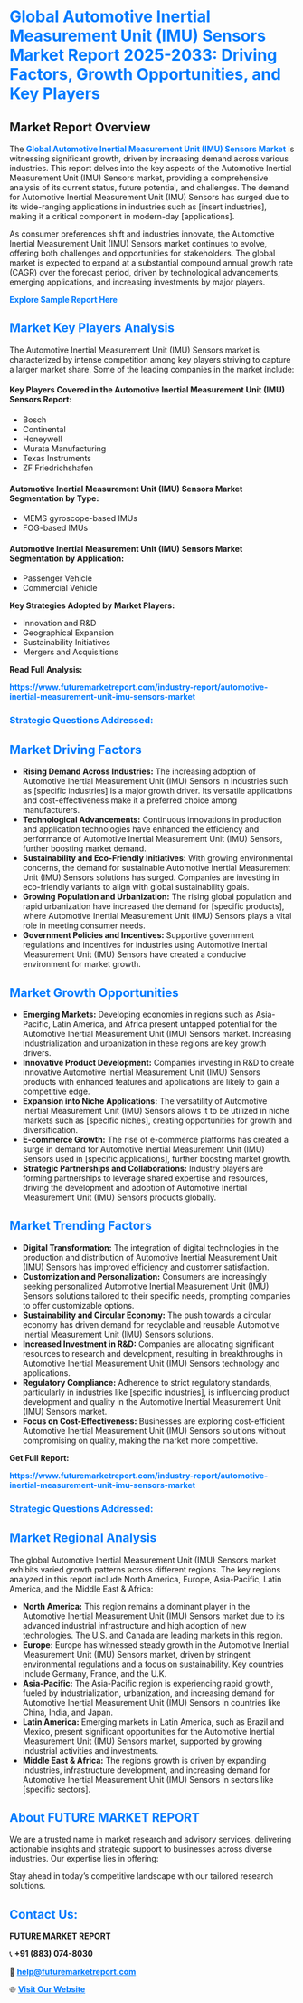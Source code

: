 <h1 style="color: #007BFF;">Global Automotive Inertial Measurement Unit (IMU) Sensors Market Report 2025-2033: Driving Factors, Growth Opportunities, and Key Players</h1>

<section id="overview">
<h2>Market Report Overview</h2>
<p>The <a href="https://www.futuremarketreport.com/industry-report/automotive-inertial-measurement-unit-imu-sensors-market" style="color: #007BFF; text-decoration: none;"><strong>Global Automotive Inertial Measurement Unit (IMU) Sensors Market</strong></a> is witnessing significant growth, driven by increasing demand across various industries. This report delves into the key aspects of the Automotive Inertial Measurement Unit (IMU) Sensors market, providing a comprehensive analysis of its current status, future potential, and challenges. The demand for Automotive Inertial Measurement Unit (IMU) Sensors has surged due to its wide-ranging applications in industries such as [insert industries], making it a critical component in modern-day [applications].</p>
<p>As consumer preferences shift and industries innovate, the Automotive Inertial Measurement Unit (IMU) Sensors market continues to evolve, offering both challenges and opportunities for stakeholders. The global market is expected to expand at a substantial compound annual growth rate (CAGR) over the forecast period, driven by technological advancements, emerging applications, and increasing investments by major players.</p>
</section>

<section id="overview">
<p><a href="https://www.futuremarketreport.com/request-sample/reportId=48270" style="color: #007BFF; text-decoration: none;"><strong>Explore Sample Report Here</strong></a></p>
</section>

<section id="key-players">
<h2 style="color: #007BFF;">Market Key Players Analysis</h2>
<p>The Automotive Inertial Measurement Unit (IMU) Sensors market is characterized by intense competition among key players striving to capture a larger market share. Some of the leading companies in the market include:</p>
<h4>Key Players Covered in the Automotive Inertial Measurement Unit (IMU) Sensors Report:</h4>
<ul><li>Bosch</li><li>Continental</li><li>Honeywell</li><li>Murata Manufacturing</li><li>Texas Instruments</li><li>ZF Friedrichshafen</li></ul>
<h4>Automotive Inertial Measurement Unit (IMU) Sensors Market Segmentation by Type:</h4>
<ul><li>MEMS gyroscope-based IMUs</li><li>FOG-based IMUs</li></ul>

<h4>Automotive Inertial Measurement Unit (IMU) Sensors Market Segmentation by Application:</h4>
<ul><li>Passenger Vehicle</li><li>Commercial Vehicle</li></ul>
<p><strong>Key Strategies Adopted by Market Players:</strong></p>
<ul>
<li>Innovation and R&D</li>
<li>Geographical Expansion</li>
<li>Sustainability Initiatives</li>
<li>Mergers and Acquisitions</li>
</ul>
</section>

<section>
<p><strong>Read Full Analysis: </strong></p><a href="https://www.futuremarketreport.com/industry-report/automotive-inertial-measurement-unit-imu-sensors-market" style="color: #007BFF; text-decoration: none;"><strong>https://www.futuremarketreport.com/industry-report/automotive-inertial-measurement-unit-imu-sensors-market</strong></a>
<h3 style="color: #007BFF;">Strategic Questions Addressed:</h3>
</section>

<section id="driving-factors">
<h2 style="color: #007BFF;">Market Driving Factors</h2>
<ul>
<li><strong>Rising Demand Across Industries:</strong> The increasing adoption of Automotive Inertial Measurement Unit (IMU) Sensors in industries such as [specific industries] is a major growth driver. Its versatile applications and cost-effectiveness make it a preferred choice among manufacturers.</li>
<li><strong>Technological Advancements:</strong> Continuous innovations in production and application technologies have enhanced the efficiency and performance of Automotive Inertial Measurement Unit (IMU) Sensors, further boosting market demand.</li>
<li><strong>Sustainability and Eco-Friendly Initiatives:</strong> With growing environmental concerns, the demand for sustainable Automotive Inertial Measurement Unit (IMU) Sensors solutions has surged. Companies are investing in eco-friendly variants to align with global sustainability goals.</li>
<li><strong>Growing Population and Urbanization:</strong> The rising global population and rapid urbanization have increased the demand for [specific products], where Automotive Inertial Measurement Unit (IMU) Sensors plays a vital role in meeting consumer needs.</li>
<li><strong>Government Policies and Incentives:</strong> Supportive government regulations and incentives for industries using Automotive Inertial Measurement Unit (IMU) Sensors have created a conducive environment for market growth.</li>
</ul>
</section>

<section id="growth-opportunities">
<h2 style="color: #007BFF;">Market Growth Opportunities</h2>
<ul>
<li><strong>Emerging Markets:</strong> Developing economies in regions such as Asia-Pacific, Latin America, and Africa present untapped potential for the Automotive Inertial Measurement Unit (IMU) Sensors market. Increasing industrialization and urbanization in these regions are key growth drivers.</li>
<li><strong>Innovative Product Development:</strong> Companies investing in R&D to create innovative Automotive Inertial Measurement Unit (IMU) Sensors products with enhanced features and applications are likely to gain a competitive edge.</li>
<li><strong>Expansion into Niche Applications:</strong> The versatility of Automotive Inertial Measurement Unit (IMU) Sensors allows it to be utilized in niche markets such as [specific niches], creating opportunities for growth and diversification.</li>
<li><strong>E-commerce Growth:</strong> The rise of e-commerce platforms has created a surge in demand for Automotive Inertial Measurement Unit (IMU) Sensors used in [specific applications], further boosting market growth.</li>
<li><strong>Strategic Partnerships and Collaborations:</strong> Industry players are forming partnerships to leverage shared expertise and resources, driving the development and adoption of Automotive Inertial Measurement Unit (IMU) Sensors products globally.</li>
</ul>
</section>

<section id="trending-factors">
<h2 style="color: #007BFF;">Market Trending Factors</h2>
<ul>
<li><strong>Digital Transformation:</strong> The integration of digital technologies in the production and distribution of Automotive Inertial Measurement Unit (IMU) Sensors has improved efficiency and customer satisfaction.</li>
<li><strong>Customization and Personalization:</strong> Consumers are increasingly seeking personalized Automotive Inertial Measurement Unit (IMU) Sensors solutions tailored to their specific needs, prompting companies to offer customizable options.</li>
<li><strong>Sustainability and Circular Economy:</strong> The push towards a circular economy has driven demand for recyclable and reusable Automotive Inertial Measurement Unit (IMU) Sensors solutions.</li>
<li><strong>Increased Investment in R&D:</strong> Companies are allocating significant resources to research and development, resulting in breakthroughs in Automotive Inertial Measurement Unit (IMU) Sensors technology and applications.</li>
<li><strong>Regulatory Compliance:</strong> Adherence to strict regulatory standards, particularly in industries like [specific industries], is influencing product development and quality in the Automotive Inertial Measurement Unit (IMU) Sensors market.</li>
<li><strong>Focus on Cost-Effectiveness:</strong> Businesses are exploring cost-efficient Automotive Inertial Measurement Unit (IMU) Sensors solutions without compromising on quality, making the market more competitive.</li>
</ul>
</section>

<section>
<p><strong>Get Full Report: </strong></p><a href="https://www.futuremarketreport.com/industry-report/automotive-inertial-measurement-unit-imu-sensors-market" style="color: #007BFF; text-decoration: none;"><strong>https://www.futuremarketreport.com/industry-report/automotive-inertial-measurement-unit-imu-sensors-market</strong></a>
<h3 style="color: #007BFF;">Strategic Questions Addressed:</h3>
</section>


<section id="regional-analysis">
<h2 style="color: #007BFF;">Market Regional Analysis</h2>
<p>The global Automotive Inertial Measurement Unit (IMU) Sensors market exhibits varied growth patterns across different regions. The key regions analyzed in this report include North America, Europe, Asia-Pacific, Latin America, and the Middle East & Africa:</p>
<ul>
<li><strong>North America:</strong> This region remains a dominant player in the Automotive Inertial Measurement Unit (IMU) Sensors market due to its advanced industrial infrastructure and high adoption of new technologies. The U.S. and Canada are leading markets in this region.</li>
<li><strong>Europe:</strong> Europe has witnessed steady growth in the Automotive Inertial Measurement Unit (IMU) Sensors market, driven by stringent environmental regulations and a focus on sustainability. Key countries include Germany, France, and the U.K.</li>
<li><strong>Asia-Pacific:</strong> The Asia-Pacific region is experiencing rapid growth, fueled by industrialization, urbanization, and increasing demand for Automotive Inertial Measurement Unit (IMU) Sensors in countries like China, India, and Japan.</li>
<li><strong>Latin America:</strong> Emerging markets in Latin America, such as Brazil and Mexico, present significant opportunities for the Automotive Inertial Measurement Unit (IMU) Sensors market, supported by growing industrial activities and investments.</li>
<li><strong>Middle East & Africa:</strong> The region’s growth is driven by expanding industries, infrastructure development, and increasing demand for Automotive Inertial Measurement Unit (IMU) Sensors in sectors like [specific sectors].</li>
</ul>
</section>

<footer>
<h2 style="color: #007BFF;">About FUTURE MARKET REPORT</h2>
<p>We are a trusted name in market research and advisory services, delivering actionable insights and strategic support to businesses across diverse industries. Our expertise lies in offering:</p>

<p>Stay ahead in today’s competitive landscape with our tailored research solutions.</p>

<h2 style="color: #007BFF;">Contact Us:</h2>
<p><strong>FUTURE MARKET REPORT</strong></p>
<p>📞 <strong>+91 (883) 074-8030</strong></p>
<p>📧 <strong><a href="mailto:help@futuremarketreport.com" style="color: #007BFF;">help@futuremarketreport.com</a></strong></p>
<p>🌐 <strong><a href="https://www.futuremarketreport.com/" style="color: #007BFF;">Visit Our Website</a></strong></p>
</footer>